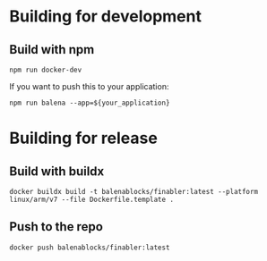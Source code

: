 # Building for development

## Build with npm

```
npm run docker-dev
```
If you want to push this to your application:
```
npm run balena --app=${your_application}
```

# Building for release

## Build with buildx
```
docker buildx build -t balenablocks/finabler:latest --platform linux/arm/v7 --file Dockerfile.template .
```

## Push to the repo
```
docker push balenablocks/finabler:latest
```